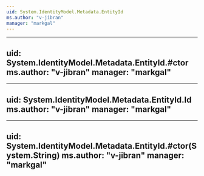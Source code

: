```yaml
---
uid: System.IdentityModel.Metadata.EntityId
ms.author: "v-jibran"
manager: "markgal"
---
```


---
uid: System.IdentityModel.Metadata.EntityId.#ctor
ms.author: "v-jibran"
manager: "markgal"
---

---
uid: System.IdentityModel.Metadata.EntityId.Id
ms.author: "v-jibran"
manager: "markgal"
---

---
uid: System.IdentityModel.Metadata.EntityId.#ctor(System.String)
ms.author: "v-jibran"
manager: "markgal"
---

